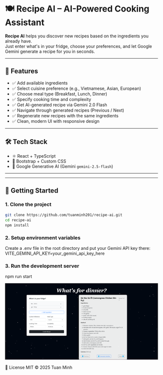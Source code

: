 # 🍽️ Recipe AI – AI-Powered Cooking Assistant

**Recipe AI** helps you discover new recipes based on the ingredients you already have.  
Just enter what's in your fridge, choose your preferences, and let Google Gemini generate a recipe for you in seconds.

---

## 🚀 Features

- ✅ Add available ingredients
- ✅ Select cuisine preference (e.g., Vietnamese, Asian, European)
- ✅ Choose meal type (Breakfast, Lunch, Dinner)
- ✅ Specify cooking time and complexity
- ✅ Get AI-generated recipe via Gemini 2.0 Flash
- ✅ Navigate through generated recipes (Previous / Next)
- ✅ Regenerate new recipes with the same ingredients
- ✅ Clean, modern UI with responsive design

---

## 🛠️ Tech Stack

- ⚛️ React + TypeScript
- 🎨 Bootstrap + Custom CSS
- 🤖 Google Generative AI (Gemini `gemini-2.5-flash`)

---


---

## 🧪 Getting Started

### 1. Clone the project

```bash
git clone https://github.com/tuanminh201/recipe-ai.git
cd recipe-ai
npm install
```
### 2. Setup environment variables
Create a .env file in the root directory and put your Gemini API key there:
VITE_GEMINI_API_KEY=your_gemini_api_key_here

### 3. Run the development server
npm run start

<img src="./src/Components/assets/Screenshots Website.png" alt="App Screenshot" width="600"/>


📄 License
MIT © 2025 Tuan Minh
